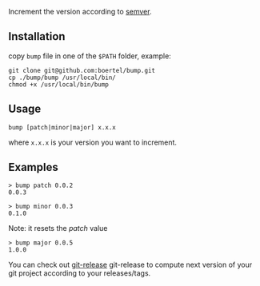 Increment the version according to [semver](http://semver.org/).

## Installation

copy `bump` file in one of the `$PATH` folder, example:

```
git clone git@github.com:boertel/bump.git
cp ./bump/bump /usr/local/bin/
chmod +x /usr/local/bin/bump
```

## Usage
```
bump [patch|minor|major] x.x.x
```
where ```x.x.x``` is your version you want to increment.

## Examples
```
> bump patch 0.0.2
0.0.3
```

```
> bump minor 0.0.3
0.1.0
```
Note: it resets the *patch* value

```
> bump major 0.0.5
1.0.0
```

You can check out [git-release](boertel/git-extended/blob/master/git-release) git-release to compute next version of your git project according to your releases/tags.
